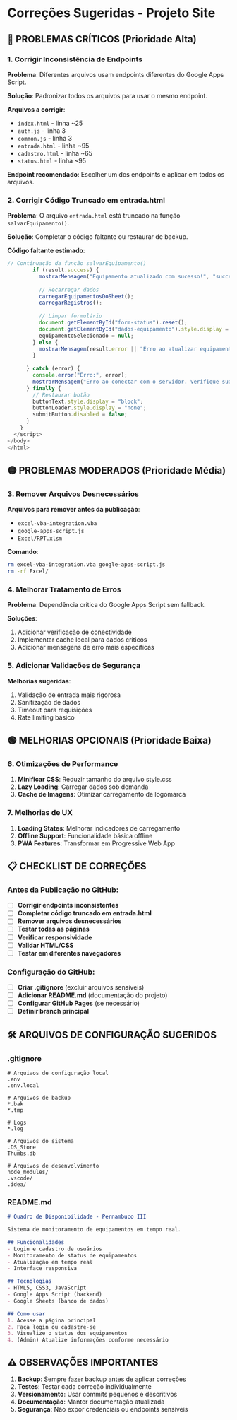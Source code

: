 # Correções Sugeridas - Projeto Site

## 🔴 PROBLEMAS CRÍTICOS (Prioridade Alta)

### 1. **Corrigir Inconsistência de Endpoints**

**Problema**: Diferentes arquivos usam endpoints diferentes do Google Apps Script.

**Solução**: Padronizar todos os arquivos para usar o mesmo endpoint.

**Arquivos a corrigir**:
- `index.html` - linha ~25
- `auth.js` - linha 3
- `common.js` - linha 3
- `entrada.html` - linha ~95
- `cadastro.html` - linha ~65
- `status.html` - linha ~95

**Endpoint recomendado**: Escolher um dos endpoints e aplicar em todos os arquivos.

### 2. **Corrigir Código Truncado em entrada.html**

**Problema**: O arquivo `entrada.html` está truncado na função `salvarEquipamento()`.

**Solução**: Completar o código faltante ou restaurar de backup.

**Código faltante estimado**:
```javascript
// Continuação da função salvarEquipamento()
        if (result.success) {
          mostrarMensagem("Equipamento atualizado com sucesso!", "success");
          
          // Recarregar dados
          carregarEquipamentosDoSheet();
          carregarRegistros();
          
          // Limpar formulário
          document.getElementById("form-status").reset();
          document.getElementById("dados-equipamento").style.display = "none";
          equipamentoSelecionado = null;
        } else {
          mostrarMensagem(result.error || "Erro ao atualizar equipamento.", "error");
        }
        
      } catch (error) {
        console.error("Erro:", error);
        mostrarMensagem("Erro ao conectar com o servidor. Verifique sua conexão e tente novamente.", "error");
      } finally {
        // Restaurar botão
        buttonText.style.display = "block";
        buttonLoader.style.display = "none";
        submitButton.disabled = false;
      }
    }
  </script>
</body>
</html>
```

## 🟡 PROBLEMAS MODERADOS (Prioridade Média)

### 3. **Remover Arquivos Desnecessários**

**Arquivos para remover antes da publicação**:
- `excel-vba-integration.vba`
- `google-apps-script.js`
- `Excel/RPT.xlsm`

**Comando**:
```bash
rm excel-vba-integration.vba google-apps-script.js
rm -rf Excel/
```

### 4. **Melhorar Tratamento de Erros**

**Problema**: Dependência crítica do Google Apps Script sem fallback.

**Soluções**:
1. Adicionar verificação de conectividade
2. Implementar cache local para dados críticos
3. Adicionar mensagens de erro mais específicas

### 5. **Adicionar Validações de Segurança**

**Melhorias sugeridas**:
1. Validação de entrada mais rigorosa
2. Sanitização de dados
3. Timeout para requisições
4. Rate limiting básico

## 🟢 MELHORIAS OPCIONAIS (Prioridade Baixa)

### 6. **Otimizações de Performance**

1. **Minificar CSS**: Reduzir tamanho do arquivo style.css
2. **Lazy Loading**: Carregar dados sob demanda
3. **Cache de Imagens**: Otimizar carregamento de logomarca

### 7. **Melhorias de UX**

1. **Loading States**: Melhorar indicadores de carregamento
2. **Offline Support**: Funcionalidade básica offline
3. **PWA Features**: Transformar em Progressive Web App

## 📋 CHECKLIST DE CORREÇÕES

### Antes da Publicação no GitHub:

- [ ] **Corrigir endpoints inconsistentes**
- [ ] **Completar código truncado em entrada.html**
- [ ] **Remover arquivos desnecessários**
- [ ] **Testar todas as páginas**
- [ ] **Verificar responsividade**
- [ ] **Validar HTML/CSS**
- [ ] **Testar em diferentes navegadores**

### Configuração do GitHub:

- [ ] **Criar .gitignore** (excluir arquivos sensíveis)
- [ ] **Adicionar README.md** (documentação do projeto)
- [ ] **Configurar GitHub Pages** (se necessário)
- [ ] **Definir branch principal**

## 🛠️ ARQUIVOS DE CONFIGURAÇÃO SUGERIDOS

### .gitignore
```
# Arquivos de configuração local
.env
.env.local

# Arquivos de backup
*.bak
*.tmp

# Logs
*.log

# Arquivos do sistema
.DS_Store
Thumbs.db

# Arquivos de desenvolvimento
node_modules/
.vscode/
.idea/
```

### README.md
```markdown
# Quadro de Disponibilidade - Pernambuco III

Sistema de monitoramento de equipamentos em tempo real.

## Funcionalidades
- Login e cadastro de usuários
- Monitoramento de status de equipamentos
- Atualização em tempo real
- Interface responsiva

## Tecnologias
- HTML5, CSS3, JavaScript
- Google Apps Script (backend)
- Google Sheets (banco de dados)

## Como usar
1. Acesse a página principal
2. Faça login ou cadastre-se
3. Visualize o status dos equipamentos
4. (Admin) Atualize informações conforme necessário
```

## ⚠️ OBSERVAÇÕES IMPORTANTES

1. **Backup**: Sempre fazer backup antes de aplicar correções
2. **Testes**: Testar cada correção individualmente
3. **Versionamento**: Usar commits pequenos e descritivos
4. **Documentação**: Manter documentação atualizada
5. **Segurança**: Não expor credenciais ou endpoints sensíveis

